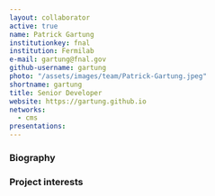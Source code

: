 ```yaml
---
layout: collaborator
active: true
name: Patrick Gartung
institutionkey: fnal
institution: Fermilab
e-mail: gartung@fnal.gov
github-username: gartung
photo: "/assets/images/team/Patrick-Gartung.jpeg"
shortname: gartung
title: Senior Developer
website: https://gartung.github.io
networks:
  - cms
presentations:
---
```


### Biography

### Project interests


